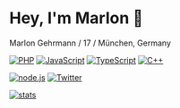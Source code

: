 # Hey, I'm Marlon 👋

Marlon Gehrmann / 17 / München, Germany

[![PHP](https://img.shields.io/badge/-php-172A88.svg?logo=php&logoColor=white&longCache=true&style=for-the-badge)](https://github.com/uhmarlon?tab=repositories&q=&type=&language=php)
[![JavaScript](https://img.shields.io/badge/-javascript-F7DF1E.svg?logo=javascript&logoColor=white&longCache=true&style=for-the-badge)](https://github.com/uhmarlon?tab=repositories&q=&type=&language=javascript)
[![TypeScript](https://img.shields.io/badge/-typescript-007ACC.svg?logo=typescript&logoColor=white&longCache=true&style=for-the-badge)](https://github.com/uhmarlon?tab=repositories&q=&type=&language=typescript)
[![C++](https://img.shields.io/badge/-C++-00599C.svg?logo=C%2B%2B&logoColor=white&longCache=true&style=for-the-badge)](https://github.com/uhmarlon?tab=repositories&q=&type=&language=c%2B%2B)


[![node.js](https://img.shields.io/badge/-node.js-339933.svg?logo=node.js&logoColor=white&longCache=true&style=for-the-badge)](https://nodejs.org/en/)
[![Twitter](https://img.shields.io/badge/-@1UhMarlon-03A9F4.svg?logo=twitter&logoColor=white&longCache=true&style=for-the-badge)](https://www.twitter.com/1UhMarlon)

[![stats](https://github-readme-stats.vercel.app/api?username=uhmarlon&count_private=true&theme=tokyonight)](https://github.com/uhmarlon)
